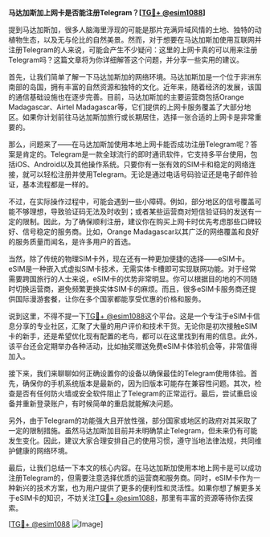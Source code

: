 **马达加斯加上网卡是否能注册Telegram？[[TG💪+ @esim1088](https://t.me/s/esim1088)]**

提到马达加斯加，很多人脑海里浮现的可能是那片充满异域风情的土地、独特的动植物生态，以及无与伦比的自然美景。然而，对于想要在马达加斯加使用互联网并注册Telegram的人来说，可能会产生不少疑问：这里的上网卡真的可以用来注册Telegram吗？这篇文章将为你详细解答这个问题，并分享一些实用的建议。

首先，让我们简单了解一下马达加斯加的网络环境。马达加斯加是一个位于非洲东南部的岛国，拥有丰富的自然资源和独特的文化。近年来，随着经济的发展，该国的通信基础设施也在逐步完善。目前，马达加斯加的主要运营商包括Orange Madagascar、Airtel Madagascar等，它们提供的上网卡服务覆盖了大部分地区。如果你计划前往马达加斯加旅行或长期居住，选择一张合适的上网卡是非常重要的。

那么，问题来了——在马达加斯加使用本地上网卡能否成功注册Telegram呢？答案是肯定的。Telegram是一款全球流行的即时通讯软件，它支持多平台使用，包括iOS、Android以及其他操作系统。只要你有一张有效的SIM卡和稳定的网络连接，就可以轻松注册并使用Telegram。无论是通过电话号码验证还是电子邮件验证，基本流程都是一样的。

不过，在实际操作过程中，可能会遇到一些小障碍。例如，部分地区的信号覆盖可能不够理想，导致验证码无法及时收到；或者某些运营商对短信验证码的发送有一定的限制。因此，为了确保顺利注册，建议你在购买上网卡时优先考虑那些口碑较好、信号稳定的服务商。比如，Orange Madagascar以其广泛的网络覆盖和良好的服务质量而闻名，是许多用户的首选。

当然，除了传统的物理SIM卡外，现在还有一种更加便捷的选择——eSIM卡。eSIM是一种嵌入式虚拟SIM卡技术，无需实体卡槽即可实现联网功能。对于经常需要跨国旅行的人士来说，eSIM卡的优势非常明显。你可以根据目的地的不同随时切换运营商，避免频繁更换实体SIM卡的麻烦。而且，很多eSIM卡服务商还提供国际漫游套餐，让你在多个国家都能享受优惠的价格和服务。

说到这里，不得不提一下[TG💪+ @esim1088](https://t.me/s/esim1088)这个平台。这是一个专注于eSIM卡信息分享的专业社区，汇聚了大量的用户评价和技术干货。无论你是初次接触eSIM卡的新手，还是希望优化现有配置的老鸟，都可以在这里找到有用的信息。此外，该平台还会定期举办各种活动，比如抽奖赠送免费eSIM卡体验机会等，非常值得加入。

接下来，我们来聊聊如何正确设置你的设备以确保最佳的Telegram使用体验。首先，确保你的手机系统版本是最新的，因为旧版本可能存在兼容性问题。其次，检查是否有任何防火墙或安全软件阻止了Telegram的正常运行。最后，尝试重启设备并重新登录账户，有时候简单的重启就能解决问题。

另外，由于Telegram的功能强大且开放性强，部分国家或地区的政府对其采取了一定的限制措施。虽然马达加斯加目前并未明确禁止Telegram，但未来仍有可能发生变化。因此，建议大家合理安排自己的使用习惯，遵守当地法律法规，共同维护健康的网络环境。

最后，让我们总结一下本文的核心内容。在马达加斯加使用本地上网卡是可以成功注册Telegram的，但需要注意选择优质的运营商和服务商。同时，eSIM卡作为一种新兴的技术方案，也为用户提供了更多的便利性和灵活性。如果你想了解更多关于eSIM卡的知识，不妨关注[TG💪+ @esim1088](https://t.me/s/esim1088)，那里有丰富的资源等待你去探索。

[[TG💪+ @esim1088](https://t.me/s/esim1088) ![Image](https://i.postimg.cc/4NQfJmqS/Snipaste-2025-05-13-00-14-12.png)]